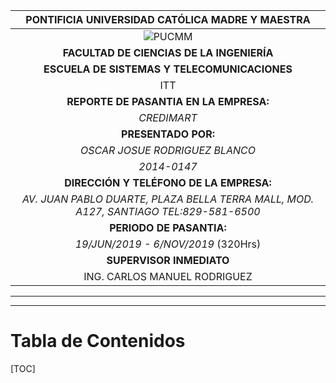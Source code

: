 |       PONTIFICIA UNIVERSIDAD CATÓLICA MADRE Y MAESTRA        |
| :----------------------------------------------------------: |
| ![PUCMM](https://upload.wikimedia.org/wikipedia/commons/thumb/2/25/EscudoPucmm.gif/240px-EscudoPucmm.gif) |
|          **FACULTAD DE CIENCIAS DE LA INGENIERÍA**           |
|         **ESCUELA DE SISTEMAS Y TELECOMUNICACIONES**         |
|                             ITT                              |
|            **REPORTE DE PASANTIA EN LA EMPRESA:**            |
|                         *CREDIMART*                          |
|                     **PRESENTADO POR:**                      |
|                *OSCAR JOSUE RODRIGUEZ BLANCO*                |
|                         *2014-0147*                          |
|           **DIRECCIÓN Y TELÉFONO DE LA EMPRESA:**            |
| *AV. JUAN PABLO DUARTE, PLAZA BELLA TERRA MALL, MOD. A127, SANTIAGO                     TEL:829-581-6500* |
|                   **PERIODO DE PASANTIA:**                   |
|             *19/JUN/2019 - 6/NOV/2019* (320Hrs)              |
|                   **SUPERVISOR INMEDIATO**                   |
|                 ING. CARLOS MANUEL RODRIGUEZ                 |

---

---

# Tabla de Contenidos



[TOC]